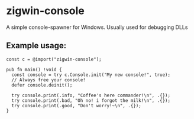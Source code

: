 # zigwin-console
A simple console-spawner for Windows. Usually used for debugging DLLs

## Example usage:
```zig
const c = @import("zigwin-console");

pub fn main() !void {
  const console = try c.Console.init("My new console!", true);
  // Always free your console!
  defer console.deinit();

  try console.print(.info, "Coffee's here commander!\n", .{});
  try console.print(.bad, "Oh no! i forgot the milk!\n", .{});
  try console.print(.good, "Don't worry!~\n", .{});
}
```
